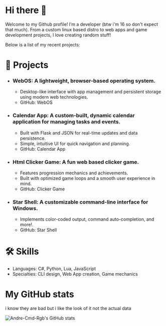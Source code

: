 # Hi there 👋
Welcome to my Github profile! I’m a developer (btw i'm 16 so don't expect that much). From a custom linux based distro to web apps and game development projects, I love creating random stuff!

Below is a list of my recent projects:

# 🚀 Projects
- ### WebOS: A lightweight, browser-based operating system.
    - Desktop-like interface with app management and persistent storage using modern web technologies.
    - GitHub: WebOS
- ### Calendar App: A custom-built, dynamic calendar application for managing tasks and events.
    - Built with Flask and JSON for real-time updates and data persistence.
    - Simple, intuitive UI for quick navigation and planning.
    - GitHub: Calendar App
- ### Html Clicker Game: A fun web based clicker game.
    - Features progression mechanics and achievements.
    - Built with optimized game loops and a smooth user experience in mind.
    - GitHub: Clicker Game
- ### Star Shell: A customizable command-line interface for Windows.
    - Implements color-coded output, command auto-completion, and more!.
    - GitHub: Star Shell
# 🛠️ Skills
- Languages: C#, Python, Lua, JavaScript
- Specialties: CLI design, Web App creation, Game mechanics

# My GitHub stats
i know they are bad but i like the look of it not the actual data

![Andre-Cmd-Rgb's GitHub stats](https://github-readme-stats.vercel.app/api?username=Andre-cmd-rgb&show_icons=true&theme=transparent)
